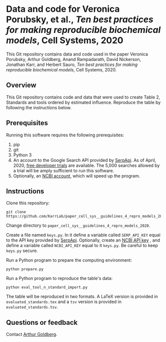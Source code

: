 # Data and code for Veronica Porubsky, et al., *Ten best practices for making reproducible biochemical models*, Cell Systems, 2020

This Git repository contains data and code used in the paper Veronica Porubsky, Arthur Goldberg, Anand Rampadarath, David Nickerson, Jonathan Karr, and Herbert Sauro, *Ten best practices for making reproducible biochemical models*, Cell Systems, 2020.

[//]: # (Todo: add exact paper reference.)


## Overview
This Git repository contains code and data that were used to create Table 2, Standards and tools ordered by estimated influence.
Reproduce the table by following the instructions below.

## Prerequisites

Running this software requires the following prerequisites:

1. pip
1. git
1. Python 3
1. An account to the Google Search API provided by [SerpApi](https://serpapi.com/). As of April, 2020, [free developer trials](https://serpapi.com/#pricing) are available. The 5,000 searches allowed by a trial will be amply sufficient to run this software.
1. Optionally, an [NCBI account](https://www.ncbi.nlm.nih.gov/account/), which will speed up the program.

## Instructions

Clone this repository:

    git clone https://github.com/KarrLab/paper_cell_sys__guidelines_4_repro_models_2020.git

Change directory to `paper_cell_sys__guidelines_4_repro_models_2020`.

Create a file named `keys.py`.
In it define a variable called `SERP_API_KEY` equal to the API key provided by [SerpApi](https://serpapi.com/manage-api-key).
Optionally, create an [NCBI API key](https://ncbiinsights.ncbi.nlm.nih.gov/2017/11/02/new-api-keys-for-the-e-utilities/)
, and define a variable called `NCBI_API_KEY` equal to it `keys.py`.
Be careful to keep `keys.py` secure.

Run a Python program to prepare the computing environment:

    python prepare.py

Run a Python program to reproduce the table's data:

    python eval_tool_n_standard_import.py

The table will be reproduced in two formats.
A LaTeX version is provided in `evaluated_standards.tex` and a `tsv` version is provided in `evaluated_standards.tsv`.

## Questions or feedback

Contact [Arthur Goldberg](mailto:Arthur_dot_Goldberg@mssm.edu).
